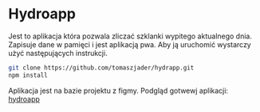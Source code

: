 # Hydroapp
Jest to aplikacja która pozwala zliczać szklanki wypitego aktualnego dnia.
Zapisuje dane w pamięci i jest aplikacją pwa. 
Aby ją uruchomić wystarczy użyć następujących instrukcji. 
```sh
git clone https://github.com/tomaszjader/hydrapp.git
npm install
```
Aplikacja jest na bazie projektu z figmy.
Podgląd gotwewj aplikacji:
[hydroapp](https://nodejs.org/)